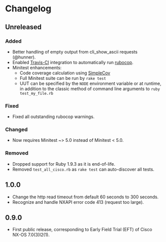 Changelog
=========

Unreleased
----------

### Added

* Better handling of empty output from cli_show_ascii requests (@hunner).
* Enabled [Travis-CI](https://travis-ci.org) integration to automatically run [rubocop](https://github.com/bbatsov/rubocop).
* Minitest enhancements:
  * Code coverage calculation using [SimpleCov]
  * Full Minitest suite can be run by `rake test`
  * UUT can be specified by the `NODE` environment variable or at runtime, in addition to the classic method of command line arguments to `ruby test_my_file.rb`

### Fixed

* Fixed all outstanding rubocop warnings.

### Changed

* Now requires Minitest ~> 5.0 instead of Minitest < 5.0.

### Removed

* Dropped support for Ruby 1.9.3 as it is end-of-life.
* Removed `test_all_cisco.rb` as `rake test` can auto-discover all tests.

1.0.0
-----

* Change the http read timeout from default 60 seconds to 300 seconds.
* Recognize and handle NXAPI error code 413 (request too large).

0.9.0
-----

* First public release, corresponding to Early Field Trial (EFT) of
  Cisco NX-OS 7.0(3)I2(1).

[SimpleCov]: https://github.com/colszowka/simplecov
